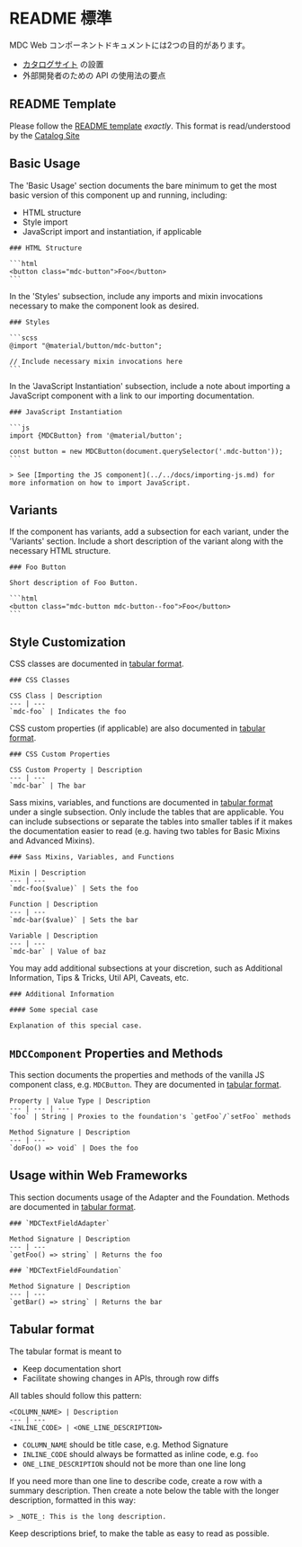 # README 標準

MDC Web コンポーネントドキュメントには2つの目的があります。

* [カタログサイト](https://material.io/components/web/catalog/) の設置
* 外部開発者のための API の使用法の要点

## README Template

Please follow the [README template](readme_template.md) *exactly*. This format is
read/understood by the [Catalog Site](https://material.io/components/web/catalog/)

## Basic Usage

The 'Basic Usage' section documents the bare minimum to get the most basic version of this component up and running, including:
* HTML structure
* Style import
* JavaScript import and instantiation, if applicable

~~~
### HTML Structure

```html
<button class="mdc-button">Foo</button>
```
~~~

In the 'Styles' subsection, include any imports and mixin invocations necessary to make the component look as desired.
~~~
### Styles

```scss
@import "@material/button/mdc-button";

// Include necessary mixin invocations here
```
~~~

In the 'JavaScript Instantiation' subsection, include a note about importing a JavaScript component with a link to our importing documentation.
~~~
### JavaScript Instantiation

```js
import {MDCButton} from '@material/button';

const button = new MDCButton(document.querySelector('.mdc-button'));
```

> See [Importing the JS component](../../docs/importing-js.md) for more information on how to import JavaScript.
~~~

## Variants

If the component has variants, add a subsection for each variant, under the 'Variants' section. Include a short description of the variant along with the necessary HTML structure.

~~~
### Foo Button

Short description of Foo Button.

```html
<button class="mdc-button mdc-button--foo">Foo</button>
```
~~~

## Style Customization

CSS classes are documented in [tabular format](#tabular-format).

~~~
### CSS Classes

CSS Class | Description
--- | ---
`mdc-foo` | Indicates the foo
~~~

CSS custom properties (if applicable) are also documented in [tabular format](#tabular-format).

~~~
### CSS Custom Properties

CSS Custom Property | Description
--- | ---
`mdc-bar` | The bar
~~~

Sass mixins, variables, and functions are documented in [tabular format](#tabular-format) under a single subsection. Only include the tables that are applicable. You can include subsections or separate the tables into smaller tables if it makes the documentation easier to read (e.g. having two tables for Basic Mixins and Advanced Mixins). 

~~~
### Sass Mixins, Variables, and Functions

Mixin | Description
--- | ---
`mdc-foo($value)` | Sets the foo

Function | Description
--- | ---
`mdc-bar($value)` | Sets the bar

Variable | Description
--- | ---
`mdc-bar` | Value of baz
~~~

You may add additional subsections at your discretion, such as Additional Information, Tips & Tricks, Util API, Caveats, etc.

~~~
### Additional Information

#### Some special case

Explanation of this special case.
~~~

## `MDCComponent` Properties and Methods

This section documents the properties and methods of the vanilla JS component class, e.g. `MDCButton`. They are documented in [tabular format](#tabular-format).

~~~
Property | Value Type | Description
--- | --- | ---
`foo` | String | Proxies to the foundation's `getFoo`/`setFoo` methods
~~~

~~~
Method Signature | Description
--- | ---
`doFoo() => void` | Does the foo
~~~

## Usage within Web Frameworks

This section documents usage of the Adapter and the Foundation. Methods are documented in [tabular format](#tabular-format).

~~~
### `MDCTextFieldAdapter`

Method Signature | Description
--- | ---
`getFoo() => string` | Returns the foo
~~~

~~~
### `MDCTextFieldFoundation`

Method Signature | Description
--- | ---
`getBar() => string` | Returns the bar
~~~

## Tabular format

The tabular format is meant to

* Keep documentation short
* Facilitate showing changes in APIs, through row diffs

All tables should follow this pattern:

```
<COLUMN_NAME> | Description
--- | ---
<INLINE_CODE> | <ONE_LINE_DESCRIPTION>
```

* `COLUMN_NAME` should be title case, e.g. Method Signature
* `INLINE_CODE` should always be formatted as inline code, e.g. `foo`
* `ONE_LINE_DESCRIPTION` should not be more than one line long

If you need more than one line to describe code, create a row with a
summary description. Then create a note below the table with the longer description, formatted in this way:

~~~
> _NOTE_: This is the long description.
~~~

Keep descriptions brief, to make the table as easy to read as possible.
